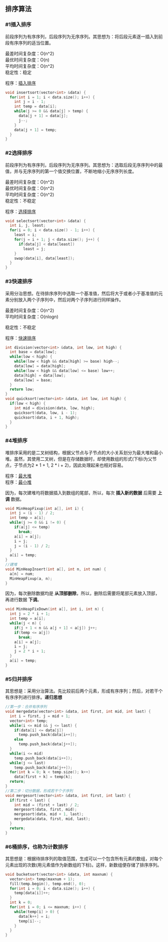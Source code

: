 ## 排序算法

### #1插入排序

前段序列为有序序列，后段序列为无序序列。其思想为：将后段元素逐一插入到前段有序序列的适当位置。

最差时间复杂度：O(n^2)  
最优时间复杂度：O(n)  
平均时间复杂度：O(n^2)  
稳定性：稳定  

程序：[插入排序](insertsort.cpp)

```c++
void insertsort(vector<int> &data) {
  for(int i = 1; i < data.size(); i++) {
    int j = i - 1;
    int temp = data[i];
    while(j >= 0 && data[j] > temp) {
      data[j + 1] = data[j];
      j--;
    }
    data[j + 1] = temp;
  }
}
```

### #2选择排序

前段序列为有序序列，后段序列为无序序列。其思想为：选取后段无序序列中的最值，并与无序序列的第一个值交换位置，不断地缩小无序序列长度。

最差时间复杂度：O(n^2)  
最优时间复杂度：O(n^2)  
平均时间复杂度：O(n^2)  
稳定性：不稳定  

程序：[选择排序](selectsort.cpp)

```c++
void selectsort(vector<int> &data) {
  int i, j, least;
  for(i = 0; i < data.size() - 1; i++) {
    least = i;
    for(j = i + 1; j < data.size(); j++) {
      if(data[j] < data[least])
        least = j;
    }
    swap(data[i], data[least]);
  }
}
```

### #3快速排序

采用分治思想。在待排序序列中选取一个基准值，然后将大于或者小于基准值的元素分别放入两个子序列中，然后对两个子序列进行同样操作。

最差时间复杂度：O(n^2)  
平均时间复杂度：O(nlogn)  

稳定性：不稳定  

程序：[快速排序](quicksort.cpp)

```c++
int division(vector<int> &data, int low, int high) {
  int base = data[low];
  while(low < high) {
    while(low < high && data[high] >= base) high--;
    data[low] = data[high];
    while(low < high && data[low] <= base) low++;
    data[high] = data[low];
    data[low] = base;
  }
  return low;
}
void quicksort(vector<int> &data, int low, int high) {
  if(low < high) {
    int mid = division(data, low, high);
    quicksort(data, low, i - 1);
    quicksort(data, i + 1, high);
  }
}
```

### #4堆排序

堆排序采用的是二叉树结构，根据父节点与子节点的大小关系划分为最大堆和最小堆。虽然，其使用二叉树，但是在存储数据时，却使用数组的形式(下标i为父节点，子节点为2 * 1 + 1, 2 * i + 2)，因此处理起来也相对容易。

程序：[最大堆](maxheapsort.cpp)  
程序：[最小堆](minheapsort.cpp)

因为，每次建堆均将数据插入到数组的尾部，所以，每次 **插入新的数据** 后需要 **上调** 数据。

```c++
void MinHeapFixup(int a[], int i) {
  int j = (i - 1) / 2;
  int temp = a[i];
  while(j >= 0 && i != 0) {
    if(a[j] <= temp)
      break;
    a[i] = a[j];
    i = j;
    j = (i - 1) / 2;
  }
  a[i] = temp;
}
//建堆
void MinHeapInsert(int a[], int n, int num) {
  a[n] = num;
  MinHeapFixup(a, n);
}
```

因为，每次删除数据均是 **从顶部删除**，所以，删除后需要将尾部元素放入顶部，再进行数据 **下调**。

```c++
void MinHeapFixDown(int a[], int i, int n) {
  int j = 2 * i + 1;
  int temp = a[i];
  while(j < n) {
    if(j + 1 < n && a[j + 1] < a[j]) j++;
    if(temp <= a[j])
      break;
    a[i] = a[j];
    i = j;
    j = 2 * i + 1;
  }
  a[i] = temp;
}
```

### #5归并排序

其思想是：采用分治算法。先比较前后两个元素，形成有序序列；然后，对若干个有序序列进行排序。**递归思想**

```c++
//第一步：合并有序序列
void mergedata(vector<int> &data, int first, int mid, int last) {
  int i = first, j = mid + 1;
  vector<int> temp;
  while(i <= mid && j <= last) {
    if(data[i] <= data[j])
      temp.push_back(data[i++]);
    else
      temp.push_back(data[j++]);
  }
  while(i <= mid)
    temp.push_back(data[i++]);
  while(j <= last)
    temp.push_back(data[j++]);
  for(int k = 0; k < temp.size(); k++)
    data[first + k] = temp[k];
  return;
}
//第二步：切分数据，形成若干个子序列
void mergesort(vector<int> &data, int first, int last) {
  if(first < last) {
    int mid = (first + last) / 2;
    mergesort(data, first, mid);
    mergesort(data, mid + 1, last);
    mergedata(data, first, mid, last);
  }
  return;
}
```

### #6桶排序，也称为计数排序

其思想是：根据待排序列的取值范围，生成可以一个包含所有元素的数组，对每个元素出现的次数(用元素值作为新数组的下标)。这样，新数组便存储了排序序列。

```c++
void bucketsort(vector<int> &data, int maxnum) {
  vector<int> temp(maxnum + 1);
  fill(temp.begin(), temp.end(), 0);
  for(int i = 0; i < data.size(); i++) {
    temp[data[i]]++;
  }
  int k = 0;
  for(int i = 0; i <= maxnum; i++) {
    while(temp[i] > 0) {
      data[k++] = i;
      temp[i]--;
    }
  }
}
```
